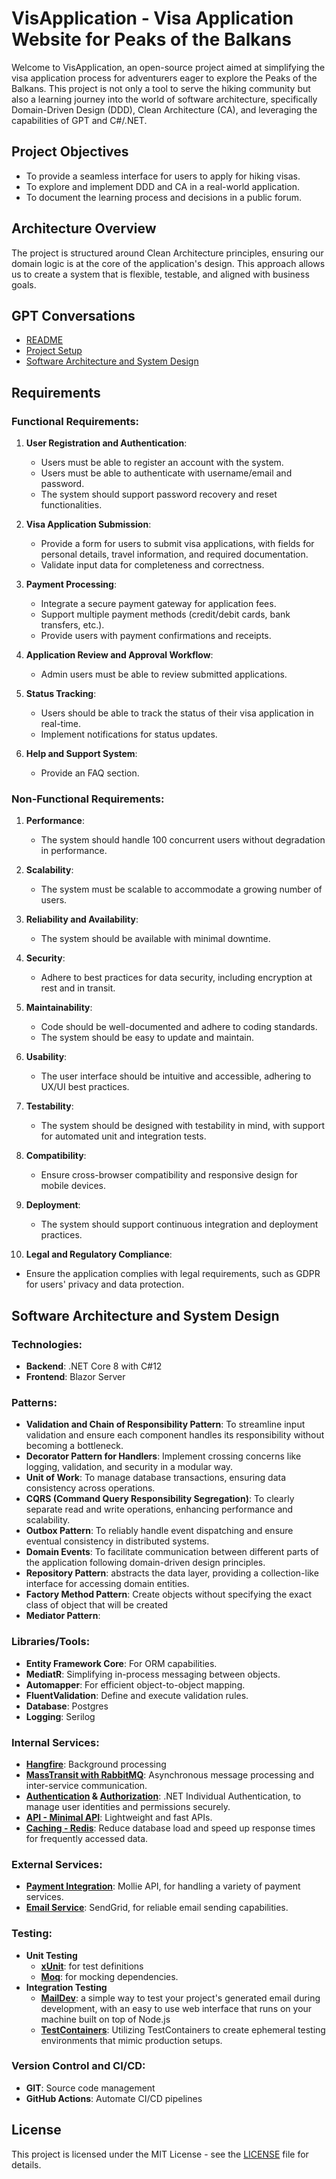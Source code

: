 # VisApplication - Visa Application Website for Peaks of the Balkans

Welcome to VisApplication, an open-source project aimed at simplifying the visa application process for adventurers eager to explore the Peaks of the Balkans. This project is not only a tool to serve the hiking community but also a learning journey into the world of software architecture, specifically Domain-Driven Design (DDD), Clean Architecture (CA), and leveraging the capabilities of GPT and C#/.NET.

## Project Objectives
- To provide a seamless interface for users to apply for hiking visas.
- To explore and implement DDD and CA in a real-world application.
- To document the learning process and decisions in a public forum.

## Architecture Overview
The project is structured around Clean Architecture principles, ensuring our domain logic is at the core of the application's design. This approach allows us to create a system that is flexible, testable, and aligned with business goals.

## GPT Conversations

- [README](docs/gpt/0-README.md)
- [Project Setup](docs/gpt/1-project_setup.md)
- [Software Architecture and System Design](docs/gpt/2-software_architecture_and_system_design.md)

## Requirements

### Functional Requirements:

1. **User Registration and Authentication**:
    - Users must be able to register an account with the system.
    - Users must be able to authenticate with username/email and password.
    - The system should support password recovery and reset functionalities.

2. **Visa Application Submission**:
    - Provide a form for users to submit visa applications, with fields for personal details, travel information, and required documentation.
    - Validate input data for completeness and correctness.

3. **Payment Processing**:
    - Integrate a secure payment gateway for application fees.
    - Support multiple payment methods (credit/debit cards, bank transfers, etc.).
    - Provide users with payment confirmations and receipts.

4. **Application Review and Approval Workflow**:
    - Admin users must be able to review submitted applications.

5. **Status Tracking**:
    - Users should be able to track the status of their visa application in real-time.
    - Implement notifications for status updates.

6. **Help and Support System**:
    - Provide an FAQ section.

### Non-Functional Requirements:

1. **Performance**:
    - The system should handle 100 concurrent users without degradation in performance.

2. **Scalability**:
    - The system must be scalable to accommodate a growing number of users.

3. **Reliability and Availability**:
    - The system should be available with minimal downtime.

4. **Security**:
    - Adhere to best practices for data security, including encryption at rest and in transit.

5. **Maintainability**:
    - Code should be well-documented and adhere to coding standards.
    - The system should be easy to update and maintain.

6. **Usability**:
    - The user interface should be intuitive and accessible, adhering to UX/UI best practices.

7. **Testability**:
    - The system should be designed with testability in mind, with support for automated unit and integration tests.

8. **Compatibility**:
    - Ensure cross-browser compatibility and responsive design for mobile devices.

9. **Deployment**:
    - The system should support continuous integration and deployment practices.

10. **Legal and Regulatory Compliance**:
- Ensure the application complies with legal requirements, such as GDPR for users' privacy and data protection.


## Software Architecture and System Design

### Technologies:
- **Backend**: .NET Core 8 with C#12
- **Frontend**: Blazor Server

### Patterns:
- **Validation and Chain of Responsibility Pattern**: To streamline input validation and ensure each component handles its responsibility without becoming a bottleneck.
- **Decorator Pattern for Handlers**: Implement crossing concerns like logging, validation, and security in a modular way.
- **Unit of Work**: To manage database transactions, ensuring data consistency across operations.
- **CQRS (Command Query Responsibility Segregation)**: To clearly separate read and write operations, enhancing performance and scalability.
- **Outbox Pattern**: To reliably handle event dispatching and ensure eventual consistency in distributed systems.
- **Domain Events**: To facilitate communication between different parts of the application following domain-driven design principles.
- **Repository Pattern**: abstracts the data layer, providing a collection-like interface for accessing domain entities.
- **Factory Method Pattern**: Create objects without specifying the exact class of object that will be created
- **Mediator Pattern**:
 
### Libraries/Tools:
- **Entity Framework Core**: For ORM capabilities.
- **MediatR**: Simplifying in-process messaging between objects.
- **Automapper**: For efficient object-to-object mapping.
- **FluentValidation**: Define and execute validation rules.
- **Database**: Postgres
- **Logging**: Serilog

### Internal Services:
- **[Hangfire](https://www.hangfire.io/)**: Background processing
- **[MassTransit with RabbitMQ](https://masstransit.io/)**: Asynchronous message processing and inter-service communication.
- **[Authentication](https://learn.microsoft.com/en-us/aspnet/core/security/authentication/identity?view=aspnetcore-8.0&tabs=visual-studio) & [Authorization](https://learn.microsoft.com/en-us/aspnet/core/security/authorization/introduction?view=aspnetcore-8.0)**: .NET Individual Authentication, to manage user identities and permissions securely.
- **[API - Minimal API](https://minimal-apis.github.io/)**: Lightweight and fast APIs.
- **[Caching - Redis](https://redis.io/)**: Reduce database load and speed up response times for frequently accessed data.


### External Services:
- **[Payment Integration](https://www.mollie.com/en/)**: Mollie API, for handling a variety of payment services.
- **[Email Service](https://sendgrid.com/en-us)**: SendGrid, for reliable email sending capabilities.

### Testing:
- **Unit Testing**
    - **[xUnit](https://xunit.net/)**: for test definitions
    - **[Moq](https://github.com/devlooped/moq)**: for mocking dependencies.
- **Integration Testing**
    - **[MailDev](https://github.com/maildev/maildev)**: a simple way to test your project's generated email during development, with an easy to use web interface that runs on your machine built on top of Node.js
    - **[TestContainers](https://testcontainers.com/)**: Utilizing TestContainers to create ephemeral testing environments that mimic production setups.

### Version Control and CI/CD:
- **GIT**: Source code management
- **GitHub Actions**: Automate CI/CD pipelines

## License
This project is licensed under the MIT License - see the [LICENSE](LICENSE) file for details.